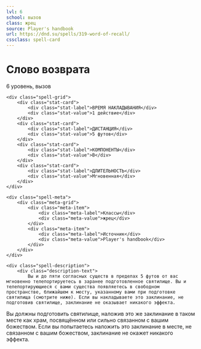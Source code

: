 ```yaml
---
lvl: 6
school: вызов
class: жрец
source: Player's handbook
url: https://dnd.su/spells/319-word-of-recall/
cssclass: spell-card
---
```


<div class="spell-container">
    <div class="spell-header">
        <h1 class="spell-name">Слово возврата</h1>
        <div class="spell-level">6 уровень, вызов</div>
    </div>
    
    <div class="spell-grid">
        <div class="stat-card">
            <div class="stat-label">ВРЕМЯ НАКЛАДЫВАНИЯ</div>
            <div class="stat-value">1 действие</div>
        </div>
        <div class="stat-card">
            <div class="stat-label">ДИСТАНЦИЯ</div>
            <div class="stat-value">5 футов</div>
        </div>
        <div class="stat-card">
            <div class="stat-label">КОМПОНЕНТЫ</div>
            <div class="stat-value">В</div>
        </div>
        <div class="stat-card">
            <div class="stat-label">ДЛИТЕЛЬНОСТЬ</div>
            <div class="stat-value">Мгновенная</div>
        </div>
    </div>
    
    <div class="spell-meta">
        <div class="meta-grid">
            <div class="meta-item">
                <div class="meta-label">Классы</div>
                <div class="meta-value">жрец</div>
            </div>
            <div class="meta-item">
                <div class="meta-label">Источник</div>
                <div class="meta-value">Player's handbook</div>
            </div>
        </div>
    </div>
    
    <div class="spell-description">
        <div class="description-text">
            Вы и до пяти согласных существ в пределах 5 футов от вас мгновенно телепортируетесь в заранее подготовленное святилище. Вы и телепортирующиеся с вами существа появляетесь в свободном пространстве, ближайшем к месту, указанному вами при подготовке святилища (смотрите ниже). Если вы накладываете это заклинание, не подготовив святилище, заклинание не оказывает никакого эффекта.
Вы должны подготовить святилище, наложив это же заклинание в таком месте как храм, посвящённом или сильно связанном с вашим божеством. Если вы попытаетесь наложить это заклинание в месте, не связанном с вашим божеством, заклинание не окажет никакого эффекта.
        </div>
    </div>
</div>